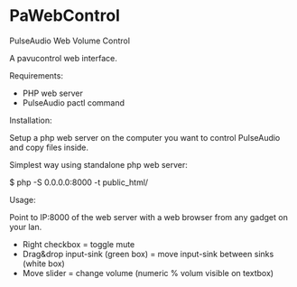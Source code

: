 PaWebControl
============

PulseAudio Web Volume Control

A pavucontrol web interface.

Requirements:

- PHP web server
- PulseAudio pactl command

Installation:

Setup a php web server on the computer you want to control PulseAudio and copy files inside.

Simplest way using standalone php web server:

  $ php -S 0.0.0.0:8000 -t public_html/

Usage:

Point to IP:8000 of the web server with a web browser from any gadget on your lan.

- Right checkbox = toggle mute
- Drag&drop input-sink (green box) = move input-sink between sinks (white box)
- Move slider = change volume (numeric % volum visible on textbox)
